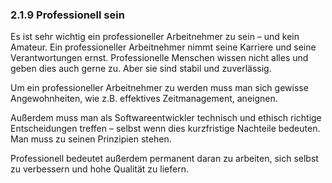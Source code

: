 ### 2.1.9 Professionell sein

Es ist sehr wichtig ein professioneller Arbeitnehmer zu sein – und kein Amateur. Ein professioneller Arbeitnehmer nimmt seine Karriere und seine Verantwortungen ernst. Professionelle Menschen wissen nicht alles und geben dies auch gerne zu. Aber sie sind stabil und zuverlässig.

Um ein professioneller Arbeitnehmer zu werden muss man sich gewisse Angewohnheiten, wie z.B. effektives Zeitmanagement, aneignen.

Außerdem muss man als Softwareentwickler technisch und ethisch richtige Entscheidungen treffen – selbst wenn dies kurzfristige Nachteile bedeuten. Man muss zu seinen Prinzipien stehen.

Professionell bedeutet außerdem permanent daran zu arbeiten, sich selbst zu verbessern und hohe Qualität zu liefern.
